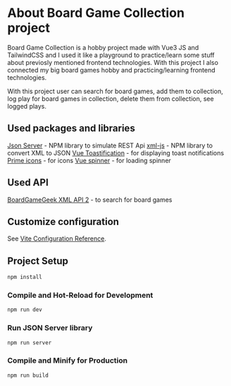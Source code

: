 # About Board Game Collection project

Board Game Collection is a hobby project made with Vue3 JS and TailwindCSS and I used it like a playground to practice/learn some stuff about previosly mentioned frontend technologies. With this project I also connected my big board games hobby and practicing/learning frontend technologies.

With this project user can search for board games, add them to collection, log play for board games in collection, delete them from collection, see logged plays.

## Used packages and libraries

[Json Server](https://www.npmjs.com/package/json-server) - NPM library to simulate REST Api
[xml-js](https://www.npmjs.com/package/xml-js) - NPM library to convert XML to JSON
[Vue Toastification](https://vue-toastification.maronato.dev/) - for displaying toast notifications
[Prime icons](https://primeng.org/icons) - for icons
[Vue spinner](https://github.com/greyby/vue-spinner) - for loading spinner

## Used API

[BoardGameGeek XML API 2](https://boardgamegeek.com/wiki/page/BGG_XML_API2#) - to search for board games


## Customize configuration

See [Vite Configuration Reference](https://vite.dev/config/).

## Project Setup

```sh
npm install
```

### Compile and Hot-Reload for Development

```sh
npm run dev
```

### Run JSON Server library

```sh
npm run server
```

### Compile and Minify for Production

```sh
npm run build
```

